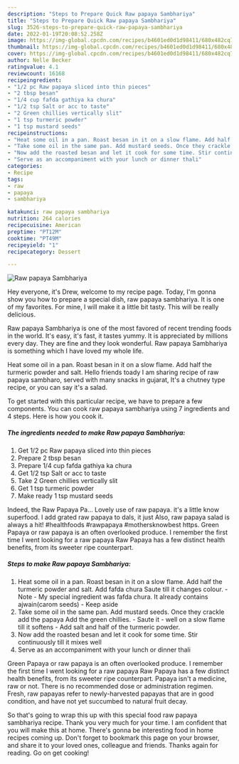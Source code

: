 ```yaml
---
description: "Steps to Prepare Quick Raw papaya Sambhariya"
title: "Steps to Prepare Quick Raw papaya Sambhariya"
slug: 3526-steps-to-prepare-quick-raw-papaya-sambhariya
date: 2022-01-19T20:08:52.258Z
image: https://img-global.cpcdn.com/recipes/b4601ed0d1d98411/680x482cq70/raw-papaya-sambhariya-recipe-main-photo.jpg
thumbnail: https://img-global.cpcdn.com/recipes/b4601ed0d1d98411/680x482cq70/raw-papaya-sambhariya-recipe-main-photo.jpg
cover: https://img-global.cpcdn.com/recipes/b4601ed0d1d98411/680x482cq70/raw-papaya-sambhariya-recipe-main-photo.jpg
author: Nelle Becker
ratingvalue: 4.1
reviewcount: 16168
recipeingredient:
- "1/2 pc Raw papaya sliced into thin pieces"
- "2 tbsp besan"
- "1/4 cup fafda gathiya ka chura"
- "1/2 tsp Salt or acc to taste"
- "2 Green chillies vertically slit"
- "1 tsp turmeric powder"
- "1 tsp mustard seeds"
recipeinstructions:
- "Heat some oil in a pan. Roast besan in it on a slow flame. Add half the turmeric powder and salt. Add fafda chura Saute till it changes colour. Note My special ingredient was fafda chura. It already contains ajwain(carom seeds) Keep aside"
- "Take some oil in the same pan. Add mustard seeds. Once they crackle add the papaya Add the green chillies. Saute it  well on a slow flame till it softens Add salt and half of the turmeric powder."
- "Now add the roasted besan and let it cook for some time. Stir continuously till it mixes well"
- "Serve as an accompaniment with your lunch or dinner thali"
categories:
- Recipe
tags:
- raw
- papaya
- sambhariya

katakunci: raw papaya sambhariya 
nutrition: 264 calories
recipecuisine: American
preptime: "PT12M"
cooktime: "PT49M"
recipeyield: "1"
recipecategory: Dessert

---
```



![Raw papaya Sambhariya](https://img-global.cpcdn.com/recipes/b4601ed0d1d98411/680x482cq70/raw-papaya-sambhariya-recipe-main-photo.jpg)

Hey everyone, it's Drew, welcome to my recipe page. Today, I'm gonna show you how to prepare a special dish, raw papaya sambhariya. It is one of my favorites. For mine, I will make it a little bit tasty. This will be really delicious.

Raw papaya Sambhariya is one of the most favored of recent trending foods in the world. It's easy, it's fast, it tastes yummy. It is appreciated by millions every day. They are fine and they look wonderful. Raw papaya Sambhariya is something which I have loved my whole life.

Heat some oil in a pan. Roast besan in it on a slow flame. Add half the turmeric powder and salt. Hello friends toady I am sharing recipe of raw papaya sambharo, served with many snacks in gujarat, It&#39;s a chutney type recipe, or you can say it&#39;s a salad.


To get started with this particular recipe, we have to prepare a few components. You can cook raw papaya sambhariya using 7 ingredients and 4 steps. Here is how you cook it.

<!--inarticleads1-->

##### The ingredients needed to make Raw papaya Sambhariya:

1. Get 1/2 pc Raw papaya sliced into thin pieces
1. Prepare 2 tbsp besan
1. Prepare 1/4 cup fafda gathiya ka chura
1. Get 1/2 tsp Salt or acc to taste
1. Take 2 Green chillies vertically slit
1. Get 1 tsp turmeric powder
1. Make ready 1 tsp mustard seeds


Indeed, the Raw Papaya Pa… Lovely use of raw papaya. it&#39;s a little know superfood. I add grated raw papaya to dals, it just Also, raw papaya salad is always a hit! #healthfoods #rawpapaya #mothersknowbest https. Green Papaya or raw papaya is an often overlooked produce. I remember the first time I went looking for a raw papaya Raw Papaya has a few distinct health benefits, from its sweeter ripe counterpart. 

<!--inarticleads2-->

##### Steps to make Raw papaya Sambhariya:

1. Heat some oil in a pan. Roast besan in it on a slow flame. Add half the turmeric powder and salt. Add fafda chura Saute till it changes colour. - Note - My special ingredient was fafda chura. It already contains ajwain(carom seeds) - Keep aside
1. Take some oil in the same pan. Add mustard seeds. Once they crackle add the papaya Add the green chillies. - Saute it -  well on a slow flame till it softens - Add salt and half of the turmeric powder.
1. Now add the roasted besan and let it cook for some time. Stir continuously till it mixes well
1. Serve as an accompaniment with your lunch or dinner thali


Green Papaya or raw papaya is an often overlooked produce. I remember the first time I went looking for a raw papaya Raw Papaya has a few distinct health benefits, from its sweeter ripe counterpart. Papaya isn&#39;t a medicine, raw or not. There is no recommended dose or administration regimen. Fresh, raw papayas refer to newly-harvested papayas that are in good condition, and have not yet succumbed to natural fruit decay. 

So that's going to wrap this up with this special food raw papaya sambhariya recipe. Thank you very much for your time. I am confident that you will make this at home. There's gonna be interesting food in home recipes coming up. Don't forget to bookmark this page on your browser, and share it to your loved ones, colleague and friends. Thanks again for reading. Go on get cooking!

